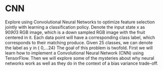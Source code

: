 # CNN 

Explore using Convolutional Neural Networks to optimize feature selection jointly with learning a
classification policy.
Denote the input state x as 90*90*3 RGB image, which is a down sampled RGB image with the fruit centered
in it. Each data point will have a corresponding class label, which corresponds to their matching
produce. Given 25 classes, we can denote the label as y in { 0,...24}
The goal of this problem is twofold. First we will learn how to implement a Convolutional Neural
Network (CNN) using TensorFlow. Then we will explore some of the mysteries about why neural
networks work as well as they do in the context of a bias variance trade-off.
